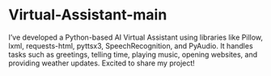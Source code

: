 # Virtual-Assistant-main
I’ve developed a Python-based AI Virtual Assistant using libraries like Pillow, lxml, requests-html, pyttsx3, SpeechRecognition, and PyAudio. It handles tasks such as greetings, telling time, playing music, opening websites, and providing weather updates. Excited to share my project!
